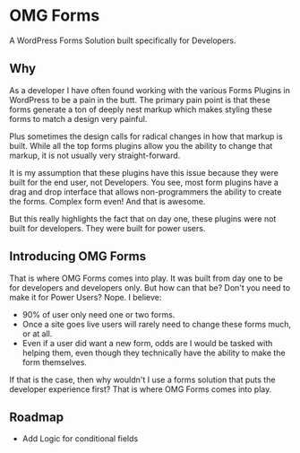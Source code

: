 # OMG Forms

A WordPress Forms Solution built specifically for Developers.

## Why
As a developer I have often found working with the various Forms Plugins in WordPress to be a pain in the butt. The primary pain point is that these forms generate a ton of deeply nest markup which makes styling these forms to match a design very painful.

Plus sometimes the design calls for radical changes in how that markup is built. While all the top forms plugins allow you the ability to change that markup, it is not usually very straight-forward. 

It is my assumption that these plugins have this issue because they were built for the end user, not Developers. You see, most form plugins have a drag and drop interface that allows non-programmers the ability to create the forms. Complex form even! And that is awesome.

But this really highlights the fact that on day one, these plugins were not built for developers. They were built for power users.

## Introducing OMG Forms
That is where OMG Forms comes into play. It was built from day one to be for developers and developers only. But how can that be? Don't you need to make it for Power Users? Nope. 
I believe:
  - 90% of user only need one or two forms.
  - Once a site goes live users will rarely need to change these forms much, or at all.
  - Even if a user did want a new form, odds are I would be tasked with helping them, even though they technically have the ability to make the form themselves.

If that is the case, then why wouldn't I use a forms solution that puts the developer experience first? That is where OMG Forms comes into play.

## Roadmap
  - Add Logic for conditional fields
